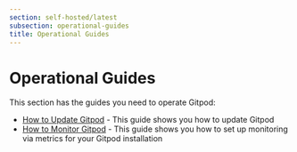 ```yaml
---
section: self-hosted/latest
subsection: operational-guides
title: Operational Guides
---
```


<script context="module">
  export const prerender = true;
</script>

# Operational Guides

This section has the guides you need to operate Gitpod:

- [How to Update Gitpod](./updating) - This guide shows you how to update Gitpod
- [How to Monitor Gitpod](./monitoring) - This guide shows you how to set up monitoring via metrics for your Gitpod installation
